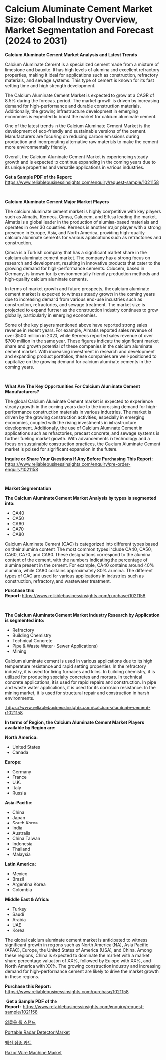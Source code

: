 <p><h1>Calcium Aluminate Cement Market Size: Global Industry Overview, Market Segmentation and Forecast (2024 to 2031)</h1></p><p><strong>Calcium Aluminate Cement Market Analysis and Latest Trends</strong></p>
<p><p>Calcium Aluminate Cement is a specialized cement made from a mixture of limestone and bauxite. It has high levels of alumina and excellent refractory properties, making it ideal for applications such as construction, refractory materials, and sewage systems. This type of cement is known for its fast setting time and high strength development.</p><p>The Calcium Aluminate Cement Market is expected to grow at a CAGR of 8.5% during the forecast period. The market growth is driven by increasing demand for high-performance and durable construction materials. Additionally, the growing infrastructure development in emerging economies is expected to boost the market for calcium aluminate cement.</p><p>One of the latest trends in the Calcium Aluminate Cement Market is the development of eco-friendly and sustainable versions of the cement. Manufacturers are focusing on reducing carbon emissions during production and incorporating alternative raw materials to make the cement more environmentally friendly.</p><p>Overall, the Calcium Aluminate Cement Market is experiencing steady growth and is expected to continue expanding in the coming years due to its unique properties and versatile applications in various industries.</p></p>
<p><strong>Get a Sample PDF of the Report:&nbsp;</strong> <a href="https://www.reliablebusinessinsights.com/enquiry/request-sample/1021158">https://www.reliablebusinessinsights.com/enquiry/request-sample/1021158</a></p>
<p>&nbsp;</p>
<p><strong>Calcium Aluminate Cement Major Market Players</strong></p>
<p><p>The calcium aluminate cement market is highly competitive with key players such as Almatis, Kerneos, Çimsa, Calucem, and Elfusa leading the market. Almatis is a global leader in the production of alumina-based materials and operates in over 30 countries. Kerneos is another major player with a strong presence in Europe, Asia, and North America, providing high-quality calcium aluminate cements for various applications such as refractories and construction.</p><p>Çimsa is a Turkish company that has a significant market share in the calcium aluminate cement market. The company has a strong focus on research and development, resulting in innovative products that cater to the growing demand for high-performance cements. Calucem, based in Germany, is known for its environmentally friendly production methods and high-quality calcium aluminate cements.</p><p>In terms of market growth and future prospects, the calcium aluminate cement market is expected to witness steady growth in the coming years due to increasing demand from various end-use industries such as construction, refractories, and sewage treatment. The market size is projected to expand further as the construction industry continues to grow globally, particularly in emerging economies.</p><p>Some of the key players mentioned above have reported strong sales revenue in recent years. For example, Almatis reported sales revenue of over $500 million in 2020, while Kerneos reported sales revenue of over $700 million in the same year. These figures indicate the significant market share and growth potential of these companies in the calcium aluminate cement market. With increasing investment in research and development and expanding product portfolios, these companies are well-positioned to capitalize on the growing demand for calcium aluminate cements in the coming years.</p></p>
<p>&nbsp;</p>
<p><strong>What Are The Key Opportunities For Calcium Aluminate Cement Manufacturers?</strong></p>
<p><p>The global Calcium Aluminate Cement market is expected to experience steady growth in the coming years due to the increasing demand for high-performance construction materials in various industries. The market is driven by the growing construction activities, especially in emerging economies, coupled with the rising investments in infrastructure development. Additionally, the use of Calcium Aluminate Cement in applications such as refractories, precast concrete, and sewage systems is further fueling market growth. With advancements in technology and a focus on sustainable construction practices, the Calcium Aluminate Cement market is poised for significant expansion in the future.</p></p>
<p><strong>Inquire or Share Your Questions If Any Before Purchasing This Report:</strong> <a href="https://www.reliablebusinessinsights.com/enquiry/pre-order-enquiry/1021158">https://www.reliablebusinessinsights.com/enquiry/pre-order-enquiry/1021158</a></p>
<p>&nbsp;</p>
<p><strong>Market Segmentation</strong></p>
<p><strong>The Calcium Aluminate Cement Market Analysis by types is segmented into:</strong></p>
<p><ul><li>CA40</li><li>CA50</li><li>CA60</li><li>CA70</li><li>CA80</li></ul></p>
<p><p>Calcium Aluminate Cement (CAC) is categorized into different types based on their alumina content. The most common types include CA40, CA50, CA60, CA70, and CA80. These designations correspond to the alumina content of the cement, with the numbers indicating the percentage of alumina present in the cement. For example, CA40 contains around 40% alumina, while CA80 contains approximately 80% alumina. The different types of CAC are used for various applications in industries such as construction, refractory, and wastewater treatment.</p></p>
<p><strong>Purchase this Report:&nbsp;</strong><a href="https://www.reliablebusinessinsights.com/purchase/1021158">https://www.reliablebusinessinsights.com/purchase/1021158</a></p>
<p>&nbsp;</p>
<p><strong>The Calcium Aluminate Cement Market Industry Research by Application is segmented into:</strong></p>
<p><ul><li>Refractory</li><li>Building Chemistry</li><li>Technical Concrete</li><li>Pipe & Waste Water ( Sewer Applications)</li><li>Mining</li></ul></p>
<p><p>Calcium aluminate cement is used in various applications due to its high temperature resistance and rapid setting properties. In the refractory industry, it is used for lining furnaces and kilns. In building chemistry, it is utilized for producing specialty concretes and mortars. In technical concrete applications, it is used for rapid repairs and construction. In pipe and waste water applications, it is used for its corrosion resistance. In the mining market, it is used for structural repair and construction in harsh environments.</p></p>
<p><a href="https://www.reliablebusinessinsights.com/calcium-aluminate-cement-r1021158">&nbsp;https://www.reliablebusinessinsights.com/calcium-aluminate-cement-r1021158</a></p>
<p><strong>In terms of Region, the Calcium Aluminate Cement Market Players available by Region are:</strong></p>
<p>
    <p> <strong> North America: </strong>
        <ul>
            <li>United States</li>
            <li>Canada</li>
        </ul>
        </p> 
    <p> <strong> Europe: </strong>
        <ul>
            <li>Germany</li>
            <li>France</li>
            <li>U.K.</li>
            <li>Italy</li>
            <li>Russia</li>
        </ul>
        </p> 
    <p> <strong> Asia-Pacific: </strong>
        <ul>
            <li>China</li>
            <li>Japan</li>
            <li>South Korea</li>
            <li>India</li>
            <li>Australia</li>
            <li>China Taiwan</li>
            <li>Indonesia</li>
            <li>Thailand</li>
            <li>Malaysia</li>
        </ul>
        </p> 
    <p> <strong> Latin America: </strong>
        <ul>
            <li>Mexico</li>
            <li>Brazil</li>
            <li>Argentina Korea</li>
            <li>Colombia</li>
        </ul>
        </p> 
    <p> <strong> Middle East & Africa: </strong>
        <ul>
            <li>Turkey</li>
            <li>Saudi</li>
            <li>Arabia</li>
            <li>UAE</li>
            <li>Korea</li>
        </ul>
    </p>
    </p>
<p><p>The global calcium aluminate cement market is anticipated to witness significant growth in regions such as North America (NA), Asia Pacific (APAC), Europe, the United States of America (USA), and China. Among these regions, China is expected to dominate the market with a market share percentage valuation of XX%, followed by Europe with XX%, and North America with XX%. The growing construction industry and increasing demand for high-performance cement are likely to drive the market growth in these regions.</p></p>
<p><strong>Purchase this Report: </strong><a href="https://www.reliablebusinessinsights.com/purchase/1021158">https://www.reliablebusinessinsights.com/purchase/1021158</a></p>
<p>&nbsp;<strong>Get a Sample PDF of the Report:&nbsp;&nbsp;</strong><a href="https://www.reliablebusinessinsights.com/enquiry/request-sample/1021158">https://www.reliablebusinessinsights.com/enquiry/request-sample/1021158</a></p>
<p><strong></strong></p>
<p><p><a href="https://medium.com/@belskiraizo_60481/%EC%9D%98%EB%A3%8C-%EB%A1%A4-%EC%8A%A4%ED%83%A0%EB%93%9C-%EC%8B%9C%EC%9E%A5-%EC%A0%84%EB%A7%9D-%EC%99%84%EC%A0%84%ED%95%9C-%EC%82%B0%EC%97%85-%EB%B6%84%EC%84%9D-2024%EB%85%84%EB%B6%80%ED%84%B0-2031%EB%85%84%EA%B9%8C%EC%A7%80-614622090ea4">의료용 롤 스탠드</a></p><p><a href="https://www.linkedin.com/pulse/decoding-portable-radar-detector-market-metrics-share-trends-efh6f">Portable Radar Detector Market</a></p><p><a href="https://medium.com/@belskiraizo_60481/%EA%B8%80%EB%A1%9C%EB%B2%8C-%EC%98%88%EB%B0%A9%EC%A0%91%EC%A2%85-%EC%B9%B4%ED%8A%B8-%EC%8B%9C%EC%9E%A5-%EB%B2%94%EC%9C%84%EC%99%80-2024%EB%85%84%EB%B6%80%ED%84%B0-2031%EB%85%84%EA%B9%8C%EC%A7%80-%EA%B8%89%EA%B2%A9%ED%9E%88-%EC%84%B1%EC%9E%A5%ED%95%98%EB%8A%94-cagr%EC%9D%98-%EC%8B%AC%EC%B8%B5-%EB%B6%84%EC%84%9D-92e8140c8349">백신 접종 카트</a></p><p><a href="https://www.linkedin.com/pulse/razor-wire-machine-market-size-reveals-best-marketing-channels-b0llc">Razor Wire Machine Market</a></p></p>